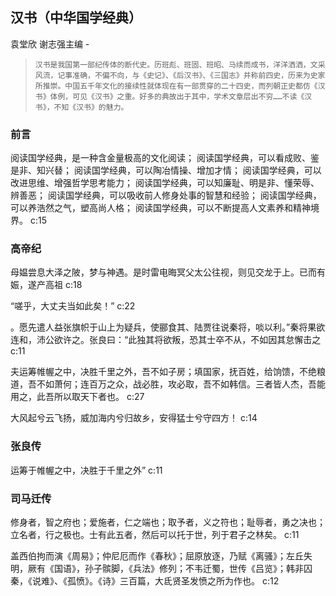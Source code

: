## 汉书（中华国学经典）

袁堂欣 谢志强主编  -  

>     汉书是我国第一部纪传体的断代史。历班彪、班固、班昭、马续而成书，洋洋洒洒，文采风流，记事准确，不偏不向，与《史记》、《后汉书》、《三国志》并称前四史，历来为史家所推崇。中国五千年文化的接续性就体现在有一部贯穿的二十四史，而列朝正史都仿《汉书》体例，可见《汉书》之重。好多的典故出于其中，学术文章层出不穷……不读《汉书》，不知《汉书》的魅力。

### 前言

阅读国学经典，是一种含金量极高的文化阅读；    阅读国学经典，可以看成败、鉴是非、知兴替；    阅读国学经典，可以陶冶情操、增加才情；    阅读国学经典，可以改进思维、增强哲学思考能力；    阅读国学经典，可以知廉耻、明是非、懂荣辱、辨善恶；    阅读国学经典，可以吸收前人修身处事的智慧和经验；    阅读国学经典，可以养浩然之气，塑高尚人格；    阅读国学经典，可以不断提高人文素养和精神境界。 c:15

### 高帝纪

母媪尝息大泽之陂，梦与神遇。是时雷电晦冥父太公往视，则见交龙于上。已而有娠，遂产高祖 c:18

“嗟乎，大丈夫当如此矣！” 
 c:22

。愿先遣人益张旗帜于山上为疑兵，使郦食其、陆贾往说秦将，啖以利。”秦将果欲连和，沛公欲许之。张良曰：“此独其将欲叛，恐其士卒不从，不如因其怠懈击之 c:11

夫运筹帷幄之中，决胜千里之外，吾不如子房；填国家，抚百姓，给饷馈，不绝粮道，吾不如萧何；连百万之众，战必胜，攻必取，吾不如韩信。三者皆人杰，吾能用之，此吾所以取天下者也。 c:27

大风起兮云飞扬，威加海内兮归故乡，安得猛士兮守四方！ c:14

### 张良传

运筹于帷幄之中，决胜于千里之外” c:11

### 司马迁传

修身者，智之府也；爱施者，仁之端也；取予者，义之符也；耻辱者，勇之决也；立名者，行之极也。士有此五者，然后可以托于世，列于君子之林矣。 c:11

盖西伯拘而演《周易》；仲尼厄而作《春秋》；屈原放逐，乃赋《离骚》；左丘失明，厥有《国语》，孙子髌脚，《兵法》修列；不韦迁蜀，世传《吕览》；韩非囚秦，《说难》、《孤愤》。《诗》三百篇，大氐贤圣发愤之所为作也。 c:12
